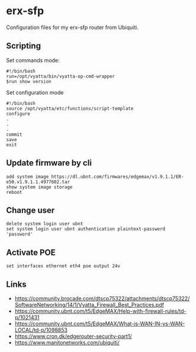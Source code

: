 # erx-sfp
Configuration files for my erx-sfp router from Ubiquiti.

## Scripting

Set commands mode:
```
#!/bin/bash
run=/opt/vyatta/bin/vyatta-op-cmd-wrapper
$run show version
```

Set configuration mode
```
#!/bin/bash
source /opt/vyatta/etc/functions/script-template
configure
.
.
.
commit
save
exit
```

## Update firmware by cli
```
add system image https://dl.ubnt.com/firmwares/edgemax/v1.9.1.1/ER-e50.v1.9.1.1.4977602.tar
show system image storage
reboot
```

## Change user
```
delete system login user ubnt
set system login user ubnt authentication plaintext-password 'password'
```

## Activate POE
```
set interfaces ethernet eth4 poe output 24v
```

## Links
- https://community.brocade.com/dtscp75322/attachments/dtscp75322/SoftwareNetworking/14/1/Vyatta_Firewall_Best_Practices.pdf
- https://community.ubnt.com/t5/EdgeMAX/Help-with-firewall-rules/td-p/1021431
- https://community.ubnt.com/t5/EdgeMAX/What-is-WAN-IN-vs-WAN-LOCAL/td-p/1098853
- https://www.cron.dk/edgerouter-security-part1/
- https://www.manitonetworks.com/ubiquiti/
